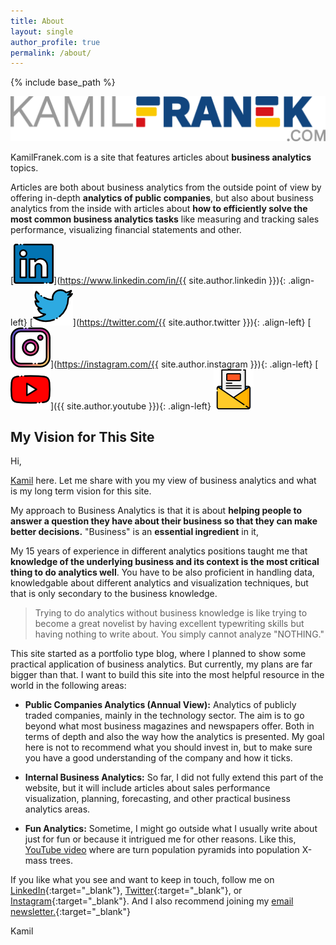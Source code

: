 ```yaml
---
title: About
layout: single
author_profile: true
permalink: /about/
---
```


{% include base_path %}

![kamilfranek.com logo](/assets/images/branding/logo_kamilfranek_com.png)

KamilFranek.com is a site that features articles about **business analytics** topics. 

Articles are both about business analytics from the outside point of view by offering in-depth **analytics of public companies**, but also about business analytics from the inside with articles about **how to efficiently solve the most common business analytics tasks** like measuring and tracking sales performance, visualizing financial statements and other.

[![LinkedIn Logo](/assets/images/icons/social_linkedin.png)](https://www.linkedin.com/in/{{ site.author.linkedin }}){: .align-left} [![Twitter Logo](/assets/images/icons/social_twitter.png)](https://twitter.com/{{ site.author.twitter }}){: .align-left} [![Instagram Logo](/assets/images/icons/social_instagram.png)](https://instagram.com/{{ site.author.instagram }}){: .align-left} [![YouTube Logo](/assets/images/icons/social_youtube.png)]({{ site.author.youtube }}){: .align-left} [![Newsletter Logo](/assets/images/icons/social_newsletter.png)](http://eepurl.com/dPx9qz)

## My Vision for This Site

Hi,

[Kamil](/about-kamil-franek/) here. Let me share with you my view of business analytics and what is my long term vision for this site.

My approach to Business Analytics is that it is about **helping people to answer a question they have about their business so that they can make better decisions.** "Business" is an **essential ingredient** in it, 

My 15 years of experience in different analytics positions taught me that **knowledge of the underlying business and its context is the most critical thing to do analytics well**. You have to be also proficient in handling data, knowledgable about different analytics and visualization techniques, but that is only secondary to the business knowledge. 

> Trying to do analytics without business knowledge is like trying to become a great novelist by having excellent typewriting skills but having nothing to write about. You simply cannot analyze "NOTHING."

This site started as a portfolio type blog, where I planned to show some practical application of business analytics. But currently, my plans are far bigger than that. I want to build this site into the most helpful resource in the world in the following areas:

- **Public Companies Analytics (Annual View):** Analytics of publicly traded companies, mainly in the technology sector. The aim is to go beyond what most business magazines and newspapers offer. Both in terms of depth and also the way how the analytics is presented. My goal here is not to recommend what you should invest in, but to make sure you have a  good understanding of the company and how it ticks.

- **Internal Business Analytics:** So far, I did not fully extend this part of the website, but it will include articles about sales performance visualization, planning, forecasting, and other practical business analytics areas.

- **Fun Analytics:** Sometime, I might go outside what I usually write about just for fun or because it intrigued me for other reasons. Like this, [YouTube video](https://www.youtube.com/watch?v=FK5_aD8OX6U) where are turn population pyramids into population X-mass trees. 

If you like what you see and want to keep in touch, follow me on [LinkedIn](https://www.linkedin.com/in/kamilfranek/){:target="_blank"}, [Twitter](https://twitter.com/TheKamilFranek){:target="_blank"}, or [Instagram](https://www.instagram.com/TheKamilFranek/){:target="_blank"}. And I also recommend joining my [email newsletter.]("http://eepurl.com/dPx9qz){:target="_blank"}

Kamil
